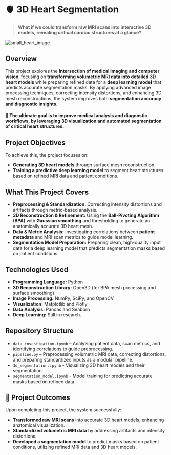 # 🫀 3D Heart Segmentation
> **What if we could transform raw MRI scans into interactive 3D models, revealing critical cardiac structures at a glance?**

![small_heart_image](https://github.com/user-attachments/assets/8720c7a3-a2ca-4d38-be1d-0983ba7e6907)

## Overview
This project explores the **intersection of medical imaging and computer vision**, focusing on **transforming volumetric MRI data into detailed 3D heart models** while preparing refined data for a **deep learning model** that predicts accurate segmentation masks. By applying advanced image processing techniques, correcting intensity distortions, and enhancing 3D mesh reconstructions, the system improves both **segmentation accuracy and diagnostic insights**.

#### 🎯 **The ultimate goal is to improve medical analysis and diagnostic workflows, by leveraging 3D visualization and automated segmentation of critical heart structures.**

## Project Objectives
To achieve this, the project focuses on:
- **Generating 3D heart models** through surface mesh reconstruction.  
- **Training a predictive deep learning model** to segment heart structures based on refined MRI data and patient conditions.  

## **What This Project Covers**
- **Preprocessing & Standardization:** Correcting intensity distortions and artifacts through metric-based analysis.  
- **3D Reconstruction & Refinement:** Using the **Ball-Pivoting Algorithm (BPA)** with **Gaussian smoothing** and thresholding to generate an anatomically accurate 3D heart mesh.  
- **Data & Metric Analysis:** Investigating correlations between **patient metadata** and MRI scan metrics to guide model learning.  
- **Segmentation Model Preparation:** Preparing clean, high-quality input data for a deep learning model that predicts segmentation masks based on patient conditions.  

## Technologies Used
- **Programming Language:** Python  
- **3D Reconstruction Library:** Open3D (for BPA mesh processing and surface smoothing)  
- **Image Processing:** NumPy, SciPy, and OpenCV  
- **Visualization:** Matplotlib and Plotly  
- **Data Analysis:** Pandas and Seaborn  
- **Deep Learning:** Still in research.

## Repository Structure
- `data_investigation.ipynb` – Analyzing patient data, scan metrics, and identifying correlations to guide preprocessing.  
- `pipeline.py` – Preprocessing volumetric MRI data, correcting distortions, and preparing standardized inputs as a modular pipeline.  
- `3d_segmentation.ipynb` - Visualizing 3D heart models and their segmentation.
- `segmentation_model.ipynb` - Model training for predicting accurate masks based on refined data. 

## 🚀 Project Outcomes
Upon completing this project, the system successfully:  
- **Transformed raw MRI scans** into accurate 3D heart models, enhancing anatomical visualization.  
- **Standardized volumetric MRI data** by addressing artifacts and intensity distortions.  
- **Developed a segmentation model** to predict masks based on patient conditions, utilizing refined MRI data and 3D heart models.  
